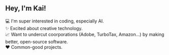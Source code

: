 ## Hey, I'm Kai!
💻 I'm super interested in coding, especially AI.<br/>
✨ Excited about creative technology.<br/>
📈 Want to undercut coorporations (Adobe, TurboTax, Amazon...) by making better, open-source software.<br/>
❤️ Common-good projects.
